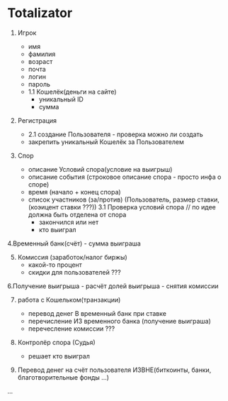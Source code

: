 # Totalizator
1. Игрок
	- имя
	- фамилия
	- возраст
	- почта
	- логин
	- пароль 
	- 1.1 Кошелёк(деньги на сайте)
		- уникальный ID
		- сумма
2. Регистрация
	- 2.1 создание Пользователя
	    	- проверка можно ли создать
	- закрепить уникальный Кошелёк за Пользователем

3. Спор
	- описание Условий спора(условие на выигрыш)
	- описание события (строковое описание спора - просто инфа о споре)
	- время (начало + конец спора)
	- список участников (за/против) (Пользователь, размер ставки, (коэицент ставки ???))
	3.1 Проверка условий спора // по идее должна быть отделена от спора
		- закончился или нет
		- кто выиграл

4.Временный банк(счёт)
	- сумма выиграша

5. Комиссия (заработок/налог биржы)
	- какой-то процент
	- скидки для пользователей ???	


6.Получение выигрыша
	- расчёт долей выигрыша
	- снятия комиссии

7. работа с Кошельком(транзакции)
	- перевод денег В временный банк при ставке
	- перечисление ИЗ временного банка (получение выиграша)
	- перечесление комиссии ???

8. Контролёр спора (Судья)
	- решает кто выиграл

9. Перевод денег на счёт пользователя ИЗВНЕ(биткоинты, банки, благотворительные фонды ...)

...
